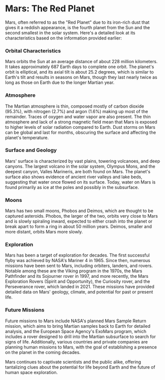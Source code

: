 # Mars: The Red Planet

Mars, often referred to as the "Red Planet" due to its iron-rich dust that gives it a reddish appearance, is the fourth planet from the Sun and the second smallest in the solar system. Here's a detailed look at its characteristics based on the information provided earlier:

### Orbital Characteristics
Mars orbits the Sun at an average distance of about 228 million kilometers. It takes approximately 687 Earth days to complete one orbit. The planet's orbit is elliptical, and its axial tilt is about 25.2 degrees, which is similar to Earth's tilt and results in seasons on Mars, though they last nearly twice as long as those on Earth due to the longer Martian year.

### Atmosphere
The Martian atmosphere is thin, composed mostly of carbon dioxide (95.3%), with nitrogen (2.7%) and argon (1.6%) making up most of the remainder. Traces of oxygen and water vapor are also present. The thin atmosphere and lack of a strong magnetic field mean that Mars is exposed to higher levels of solar radiation compared to Earth. Dust storms on Mars can be global and last for months, obscuring the surface and affecting the planet's temperature.

### Surface and Geology
Mars' surface is characterized by vast plains, towering volcanoes, and deep canyons. The largest volcano in the solar system, Olympus Mons, and the deepest canyon, Valles Marineris, are both found on Mars. The planet's surface also shows evidence of ancient river valleys and lake beds, suggesting that water once flowed on its surface. Today, water on Mars is found primarily as ice at the poles and possibly in the subsurface.

### Moons
Mars has two small moons, Phobos and Deimos, which are thought to be captured asteroids. Phobos, the larger of the two, orbits very close to Mars and is slowly spiraling inward, expected to either crash into the planet or break apart to form a ring in about 50 million years. Deimos, smaller and more distant, orbits Mars more slowly.

### Exploration
Mars has been a target of exploration for decades. The first successful flyby was achieved by NASA's Mariner 4 in 1965. Since then, numerous missions have been sent to Mars, including orbiters, landers, and rovers. Notable among these are the Viking program in the 1970s, the Mars Pathfinder and its Sojourner rover in 1997, and more recently, the Mars Exploration Rovers (Spirit and Opportunity), the Curiosity rover, and the Perseverance rover, which landed in 2021. These missions have provided detailed data on Mars' geology, climate, and potential for past or present life.

### Future Missions
Future missions to Mars include NASA's planned Mars Sample Return mission, which aims to bring Martian samples back to Earth for detailed analysis, and the European Space Agency's ExoMars program, which includes a rover designed to drill into the Martian subsurface to search for signs of life. Additionally, various countries and private companies are planning human missions to Mars, with the goal of establishing a presence on the planet in the coming decades.

Mars continues to captivate scientists and the public alike, offering tantalizing clues about the potential for life beyond Earth and the future of human space exploration.


